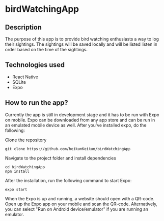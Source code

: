 # birdWatchingApp

## Description
The purpose of this app is to provide bird watching enthusiasts a way to log their sightings. The sightings will be saved locally and will be listed listen in order based on the time of the sightings.

## Technologies used
* React Native
* SQLite
* Expo

## How to run the app?
Currently the app is still in development stage and it has to be run with Expo on mobile. Expo can be downloaded from any app store and can be run in an emulated mobile device as well.
After you've installed expo, do the following:

Clone the repository
```
git clone https://github.com/heikunKeikun/birdWatchingApp
```

Navigate to the project folder and install dependencies
```
cd birdWatchingApp
npm install
```

After the installation, run the following command to start Expo:
```
expo start
```

When the Expo is up and running, a website should open with a QR-code. Open up the Expo app on your mobile and scan the QR-code.
Alternatively, you can select "Run on Android device/emulator" if you are running an emulator.
